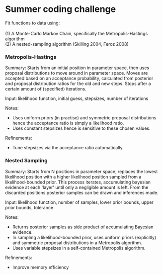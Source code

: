 # Summer coding challenge
 
Fit functions to data using:<br /><br /> (1) A Monte-Carlo Markov Chain, specifically the Metropolis-Hastings algorithm<br /> (2) A nested-sampling algorithm (Skilling 2004, Feroz 2008)


### Metropolis-Hastings

Summary: Starts from an initial position in parameter space, then uses proposal distributions to move around in parameter space. Moves are accepted based on an acceptance probability, calculated from posterior and proposal distribution ratios for the old and new steps. Stops after a certain amount of (specified) iterations. 

Input: likelihood function, initial guess, stepsizes, number of iterations

Notes: 
- Uses uniform priors (in practise) and symmetric proposal distributions hence the acceptance ratio is simply a likelihood ratio.
- Uses constant stepsizes hence is sensitive to these chosen values.

Refinements:
- Tune stepsizes via the acceptance ratio automatically.

### Nested Sampling

Summary: Starts from N positions in parameter space, replaces the lowest likelihood position with a higher likelihood position sampled from a likelihood-bounded prior. This process iterates, accumulating bayesian evidence at each 'layer' until only a negligible amount is left. From the discarded positions posterior samples can be drawn and inferences made.

Input: likelihood function, number of samples, lower prior bounds, upper prior bounds, tolerance

Notes:
- Returns posterior samples as side product of accumulating Bayesian evidence.
- In sampling a likelihood-bounded prior, uses uniform priors (explicitly) and symmetric proposal distributions in a Metropolis algorithm.
- Uses variable stepsizes in a self-contained Metropolis algorithm.

Refinements:
- Improve memory efficiency

